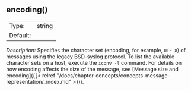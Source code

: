 ---
---
<!-- DISCLAIMER: This file is based on the syslog-ng Open Source Edition documentation https://github.com/balabit/syslog-ng-ose-guides/commit/2f4a52ee61d1ea9ad27cb4f3168b95408fddfdf2 and is used under the terms of The syslog-ng Open Source Edition Documentation License. The file has been modified by Axoflow. -->

## encoding()

|          |        |
| -------- | ------ |
| Type:    | string |
| Default: |        |

*Description:* Specifies the character set (encoding, for example, `UTF-8`) of messages using the legacy BSD-syslog protocol. To list the available character sets on a host, execute the `iconv -l` command. For details on how encoding affects the size of the message, see [Message size and encoding]({{< relref "/docs/chapter-concepts/concepts-message-representation/_index.md" >}}).

